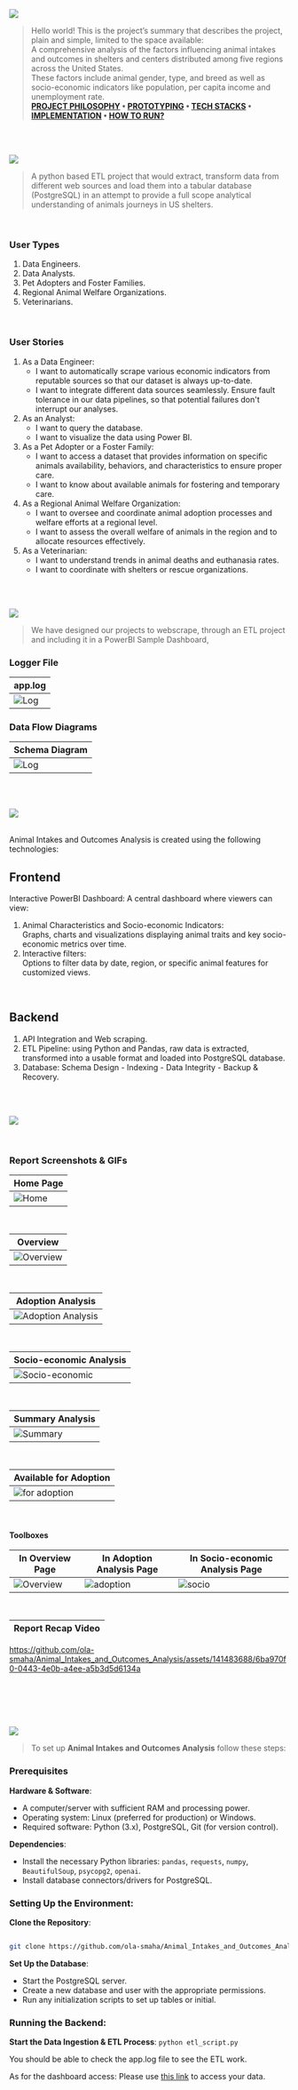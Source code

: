 
<img  src="./readme/title1.svg"/>

<div>

> Hello world! This is the project’s summary that describes the project, plain and simple, limited to the space available: <br>
> A comprehensive analysis of the factors influencing animal intakes and outcomes in shelters and centers distributed among five regions across the United States.<br>These factors include animal gender, type, and breed as well as socio-economic indicators like population, per capita income and unemployment rate.<br>
**[PROJECT PHILOSOPHY](#project-philosophy) • [PROTOTYPING](#prototyping) • [TECH STACKS](#stacks) • [IMPLEMENTATION](#demo) • [HOW TO RUN?](#run)**

</div> 
  

<br><br>

<!-- project philosophy -->

<a  name="philosophy" ></a>
<img  src="./readme/title2.svg" id="project-philosophy"/>

> A python based ETL project that would extract, transform data from different web sources and load them into a tabular database (PostgreSQL) in an attempt to provide a full scope analytical understanding of animals journeys in US shelters. 

<br>

  

### User Types

 

1. Data Engineers.
2. Data Analysts.
3. Pet Adopters and Foster Families.
4. Regional Animal Welfare Organizations.
5. Veterinarians.
  

<br>

  

### User Stories

  
1. As a Data Engineer:<br>
	- I want to automatically scrape various economic indicators from reputable sources so that our dataset is always up-to-date.<br>
	- I want to integrate different data sources seamlessly.
	Ensure fault tolerance in our data pipelines, so that potential failures don't interrupt our analyses.
2. As an Analyst:<br>
	- I want to query the database.<br>
	- I want to visualize the data using Power BI.
3. As a Pet Adopter or a Foster Family:<br>
	- I want to access a dataset that provides information on specific animals availability, behaviors, and characteristics to ensure proper care.<br>
	- I want to know about available animals for fostering and temporary care.
4. As a Regional Animal Welfare Organization:<br>
	- I want to oversee and coordinate animal adoption processes and welfare efforts at a regional level.<br>
	- I want to assess the overall welfare of animals in the region and to allocate resources effectively.
5. As a Veterinarian:<br>
	- I want to understand trends in animal deaths and euthanasia rates.<br>
	- I want to coordinate with shelters or rescue organizations.


<br><br>

<!-- Prototyping -->
<img  src="./readme/title3.svg"  id="prototyping"/>

> We have designed our projects to webscrape, through an ETL project and including it in a PowerBI Sample Dashboard, 


### Logger File

  
| app.log |
| -----------------|
|![Log](./readme/log_preview.png) |


### Data Flow Diagrams

  
| Schema Diagram |
| ---------------|
|![Log](./readme/diagram_schema.png) |
 

  
<br><br>


<!-- Tech stacks -->

<a  name="stacks"></a>
<img  src="./readme/title5.svg" id="stacks" />

<br>
Animal Intakes and Outcomes Analysis is created using the following technologies:

## Frontend

Interactive PowerBI Dashboard:
A central dashboard where viewers can view:

1. Animal Characteristics and Socio-economic Indicators:<br> Graphs, charts and visualizations displaying animal traits and key socio-economic metrics over time.
2. Interactive filters:<br> Options to filter data by date, region, or specific animal features for customized views.


  

<br>

  

## Backend

1. API Integration and Web scraping.
2. ETL Pipeline: using Python and Pandas, raw data is extracted, transformed into a usable format and loaded into PostgreSQL database.
3. Database: Schema Design - Indexing - Data Integrity - Backup & Recovery. 



  
<br>

<br>

  

<!-- Implementation -->

<a  name="Demo"  ></a>
<img  src="./readme/title4.svg" id="#demo"/>


  

<br>

  


### Report Screenshots & GIFs

| Home Page |
| ----------|
|![Home](./readme/powerbi_report/gifs/home.gif) |
 

<br>

| Overview |
| ----------|
|![Overview](./readme/powerbi_report/gifs/overview.gif) | 


 <br> 
  
| Adoption Analysis |
| ----------|
|![Adoption Analysis](./readme/powerbi_report/gifs/adoption.gif) | 


  
<br>

| Socio-economic Analysis |
| ------------------------|
|![Socio-economic](./readme/powerbi_report/gifs/socio-economic.gif) | 


<br> 
  

| Summary Analysis |
| -----------------|
|![Summary](./readme/powerbi_report/pics/summary_analysis.png) | 


<br> 
  
| Available for Adoption |
| -----------------------|
|![for adoption](./readme/powerbi_report/pics/available_for_adoption.png) | 



<br>

#### Toolboxes

| In Overview Page | In Adoption Analysis Page | In Socio-economic Analysis Page |
| ---------| ---------| ---------|
|![Overview](./readme/powerbi_report/pics/overview_toolbox.png) |![adoption](./readme/powerbi_report/pics/intake_toolbox.png)|![socio](./readme/powerbi_report/pics/outcome_toolbox.png)|

<br>

| Report Recap Video|
| ---------------|

https://github.com/ola-smaha/Animal_Intakes_and_Outcomes_Analysis/assets/141483688/6ba970f0-0443-4e0b-a4ee-a5b3d5d6134a


<br><br>
<br><br>


<!-- How to run -->

<a  name="run"  ></a>
<img  src="./readme/title6.svg" id="run"/>
  

> To set up **Animal Intakes and Outcomes Analysis** follow these steps:

### Prerequisites


**Hardware & Software**:

-   A computer/server with sufficient RAM and processing power.
-   Operating system: Linux (preferred for production) or Windows.
-   Required software: Python (3.x), PostgreSQL, Git (for version control).
  
  

**Dependencies**:

-   Install the necessary Python libraries: `pandas`, `requests`, `numpy`, `BeautifulSoup`, `psycopg2`, `openai`.
-   Install database connectors/drivers for PostgreSQL.
  

### **Setting Up the Environment**:

**Clone the Repository**:


```sh

git clone https://github.com/ola-smaha/Animal_Intakes_and_Outcomes_Analysis.git

```

  
**Set Up the Database**:

-   Start the PostgreSQL server.
-   Create a new database and user with the appropriate permissions.
-   Run any initialization scripts to set up tables or initial.

### **Running the Backend**:

**Start the Data Ingestion & ETL Process**:
`python etl_script.py`

You should be able to check the app.log file to see the ETL work.

As for the dashboard access: Please use [this link](https://app.powerbi.com/view?r=eyJrIjoiNzg5OTZjNWUtNGY1OS00MTFjLTliZjEtM2Q4OWFmYzk0ZTQwIiwidCI6IjJhZDk2OTM0LTQzZTUtNDFjMi05NzYxLWYzMzVmZTIxNGNjMyIsImMiOjl9) to access your data.
